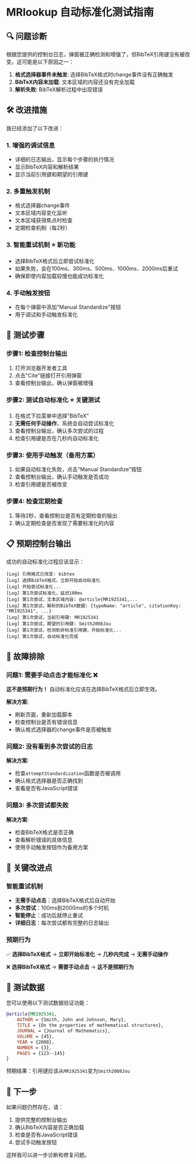 # MRlookup 自动标准化测试指南

## 🔍 问题诊断

根据您提供的控制台日志，弹窗被正确检测和增强了，但BibTeX引用键没有被改变。这可能是以下原因之一：

1. **格式选择器事件未触发**: 选择BibTeX格式时change事件没有正确触发
2. **BibTeX内容未加载**: 文本区域的内容还没有完全加载
3. **解析失败**: BibTeX解析过程中出现错误

## 🛠️ 改进措施

我已经添加了以下改进：

### 1. 增强的调试信息
- 详细的日志输出，显示每个步骤的执行情况
- 显示BibTeX内容和解析结果
- 显示当前引用键和期望的引用键

### 2. 多重触发机制
- 格式选择器change事件
- 文本区域内容变化监听
- 文本区域获得焦点时检查
- 定期检查机制（每2秒）

### 3. 智能重试机制 ⭐ **新功能**
- 选择BibTeX格式后立即尝试标准化
- 如果失败，会在100ms、300ms、500ms、1000ms、2000ms后重试
- 确保即使内容加载较慢也能成功标准化

### 4. 手动触发按钮
- 在每个弹窗中添加"Manual Standardize"按钮
- 用于调试和手动触发标准化

## 🧪 测试步骤

### 步骤1: 检查控制台输出
1. 打开浏览器开发者工具
2. 点击"Cite"链接打开引用弹窗
3. 查看控制台输出，确认弹窗被增强

### 步骤2: 测试自动标准化 ⭐ **关键测试**
1. 在格式下拉菜单中选择"BibTeX"
2. **无需任何手动操作**，系统会自动尝试标准化
3. 查看控制台输出，确认多次尝试的过程
4. 检查引用键是否在几秒内自动标准化

### 步骤3: 使用手动触发（备用方案）
1. 如果自动标准化失败，点击"Manual Standardize"按钮
2. 查看控制台输出，确认手动触发是否成功
3. 检查引用键是否被改变

### 步骤4: 检查定期检查
1. 等待2秒，查看控制台是否有定期检查的输出
2. 确认定期检查是否发现了需要标准化的内容

## 📋 预期控制台输出

成功的自动标准化过程应该显示：

```
[Log] 引用格式已改变: bibtex
[Log] 选择BibTeX格式，立即开始自动标准化
[Log] 开始尝试标准化...
[Log] 第1次尝试标准化，延迟100ms
[Log] 第1次尝试，文本区域内容: @article{MR1925341,...
[Log] 第1次尝试，解析的BibTeX数据: {typeName: "article", citationKey: "MR1925341", ...}
[Log] 第1次尝试，当前引用键: MR1925341
[Log] 第1次尝试，期望的引用键: Smith2008Jou
[Log] 第1次尝试，检测到非标准引用键，开始标准化...
[Log] 第1次尝试，自动标准化完成
```

## 🔧 故障排除

### 问题1: 需要手动点击才能标准化 ❌
**这不是预期行为！** 自动标准化应该在选择BibTeX格式后立即生效。

**解决方案**: 
- 刷新页面，重新加载脚本
- 检查控制台是否有错误信息
- 确认格式选择器的change事件是否被触发

### 问题2: 没有看到多次尝试的日志
**解决方案**:
- 检查`attemptStandardization`函数是否被调用
- 确认格式选择器是否正确找到
- 查看是否有JavaScript错误

### 问题3: 多次尝试都失败
**解决方案**:
- 检查BibTeX格式是否正确
- 查看解析错误的具体信息
- 使用手动触发按钮作为备用方案

## 🎯 关键改进点

### 智能重试机制
- **无需手动点击**：选择BibTeX格式后自动开始
- **多次尝试**：100ms到2000ms的多个时机
- **智能停止**：成功后就停止重试
- **详细日志**：每次尝试都有完整的日志输出

### 预期行为
✅ **选择BibTeX格式** → **立即开始标准化** → **几秒内完成** → **无需手动操作**

❌ **选择BibTeX格式** → **需要手动点击** → **这不是预期行为**

## 📝 测试数据

您可以使用以下测试数据验证功能：

```bibtex
@article{MR1925341,
    AUTHOR = {Smith, John and Johnson, Mary},
    TITLE = {On the properties of mathematical structures},
    JOURNAL = {Journal of Mathematics},
    VOLUME = {45},
    YEAR = {2008},
    NUMBER = {3},
    PAGES = {123--145}
}
```

预期结果：引用键应该从`MR1925341`变为`Smith2008Jou`

## 🎯 下一步

如果问题仍然存在，请：

1. 提供完整的控制台输出
2. 确认BibTeX内容是否正确加载
3. 检查是否有JavaScript错误
4. 尝试手动触发按钮

这样我可以进一步诊断和修复问题。
